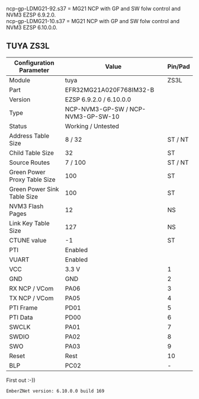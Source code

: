 ncp-gp-LDMG21-92.s37 = MG21 NCP with GP and SW folw control and NVM3 EZSP 6.9.2.0.  
ncp-gp-LDMG21-10.s37 = MG21 NCP with GP and SW folw control and NVM3 EZSP 6.10.0.0.


## TUYA ZS3L

Configuration Parameter | Value | Pin/Pad
-- | -- | --
Module | tuya | ZS3L
Part | EFR32MG21A020F768IM32-B
Version | EZSP 6.9.2.0 / 6.10.0.0
Type | NCP-NVM3-GP-SW / NCP-NVM3-GP-SW-10
Status | Working / Untested
Address Table Size | 8 / 32 | ST / NT
Child Table Size | 32 | ST
Source Routes | 7 / 100 | ST / NT
Green Power Proxy Table Size | 100 | ST
Green Power Sink Table Size | 100 | ST
NVM3 Flash Pages | 12 | NS
Link Key Table Size | 127 | NS
CTUNE value | -1 | ST
PTI | Enabled
VUART | Enabled
VCC | 3.3 V | 1
GND | GND| 2
RX NCP / VCom | PA06 | 3
TX NCP / VCom | PA05 | 4
PTI Frame | PD01 | 5
PTI Data | PD00 | 6
SWCLK | PA01 | 7
SWDIO | PA02 | 8
SWO | PA03 | 9
Reset | Rest | 10
BLP | PC02 | -


First out :-))
```
EmberZNet version: 6.10.0.0 build 169
```
